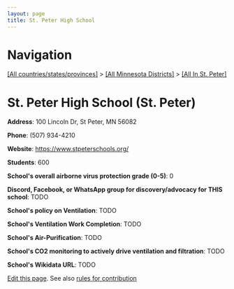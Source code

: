 ```yaml
---
layout: page
title: St. Peter High School
---
```

# Navigation

[[All countries/states/provinces]](../../..) > [[All Minnesota Districts]](../..) > [[All In St. Peter]](..)

# St. Peter High School (St. Peter)

**Address**: 100 Lincoln Dr, St Peter, MN 56082

**Phone**: (507) 934-4210

**Website**: <https://www.stpeterschools.org/>

**Students**: 600

**School's overall airborne virus protection grade (0-5)**: 0

**Discord, Facebook, or WhatsApp group for discovery/advocacy for THIS school**: TODO

**School's policy on Ventilation**: TODO

**School's Ventilation Work Completion**: TODO

**School's Air-Purification**: TODO

**School's CO2 monitoring to actively drive ventilation and filtration**: TODO

**School's Wikidata URL**: TODO


[Edit this page](https://github.com/ventilate-schools/MN/edit/main/./St._Peter/St._Peter_High_School.md). See also [rules for contribution](../../../contribution-rules/)